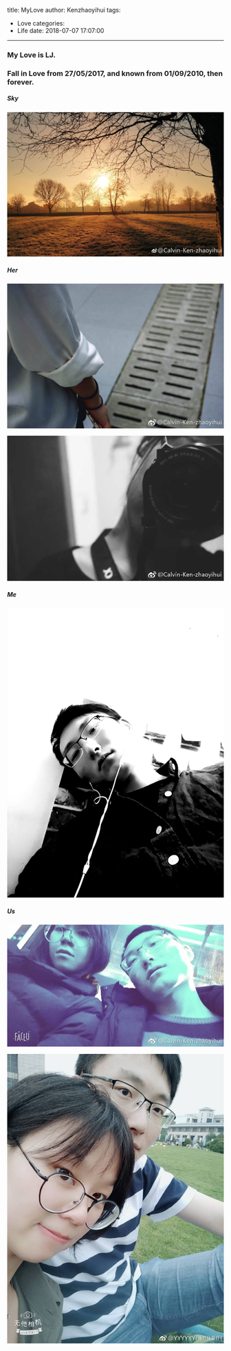 title: MyLove
author: Kenzhaoyihui
tags:
  - Love
categories:
  - Life
date: 2018-07-07 17:07:00
---
### My Love is LJ.
### Fall in Love from 27/05/2017, and known from 01/09/2010, then forever.


##### Sky
![SKY](/images/868976138.jpg)

##### Her
![HER1](/images/1653654032.jpg)

![HER2](/images/251399930.jpg)

##### Me
![ME](/images/1596949489.jpg)

##### Us
![Love1](/images/2131569110.jpg)

![Love2](/images/1596552282.jpg)